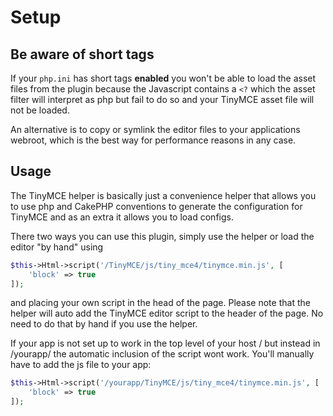 Setup
=====

Be aware of short tags
----------------------

If your `php.ini` has short tags **enabled** you won't be able to load the asset files from the plugin because the Javascript contains a `<?` which the asset filter will interpret as php but fail to do so and your TinyMCE asset file will not be loaded.

An alternative is to copy or symlink the editor files to your applications webroot, which is the best way for performance reasons in any case.

Usage
-----

The TinyMCE helper is basically just a convenience helper that allows you to use php and CakePHP conventions to generate the configuration for TinyMCE and as an extra it allows you to load configs.

There two ways you can use this plugin, simply use the helper or load the editor "by hand" using

```php
$this->Html->script('/TinyMCE/js/tiny_mce4/tinymce.min.js', [
	'block' => true
]);
```

and placing your own script in the head of the page. Please note that the helper will auto add the TinyMCE editor script to the header of the page. No need to do that by hand if you use the helper.

If your app is not set up to work in the top level of your host / but instead in /yourapp/ the automatic inclusion of the script wont work. You'll manually have to add the js file to your app:

```php
$this->Html->script('/yourapp/TinyMCE/js/tiny_mce4/tinymce.min.js', [
	'block' => true
]);
```
